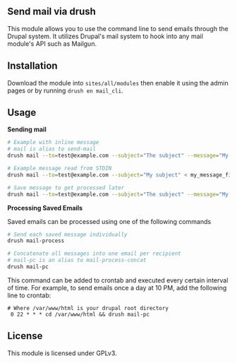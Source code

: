 ## Send mail via drush

This module allows you to use the command line to send emails through the Drupal
system. It utilizes Drupal's mail system to hook into any mail module's API
such as Mailgun.

## Installation
Download the module into `sites/all/modules` then enable it using the admin pages
or by running `drush en mail_cli`.

## Usage

**Sending mail**

```bash
# Example with inline message
# mail is alias to send-mail
drush mail --to=test@example.com --subject="The subject" --message="My message here"

# Example message read from STDIN
drush mail --to=test@example.com --subject="My subject" < my_message_file.txt 

# Save message to get processed later
drush mail --to=test@example.com --subject="The subject" --message="My message here" --later
```

**Processing Saved Emails**

Saved emails can be processed using one of the following commands
```bash
# Send each saved message individually
drush mail-process

# Concatenate all messages into one email per recipient
# mail-pc is an alias to mail-process-concat
drush mail-pc
```

This command can be added to crontab and executed every certain interval of time. For example, to
send emails once a day at 10 PM, add the following line to crontab:
```
# Where /var/www/html is your drupal root directory
 0 22 * * * cd /var/www/html && drush mail-pc
```

## License
This module is licensed under GPLv3.
